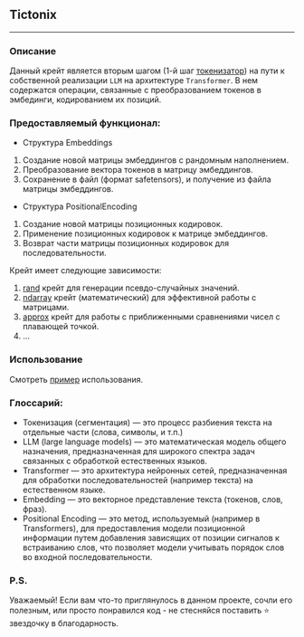 ## Tictonix

---

### Описание

Данный крейт является вторым шагом (1-й шаг [токенизатор](https://github.com/Ave-Sergeev/Tokenomicon)) на пути к
собственной реализации `LLM` на архитектуре `Transformer`.
В нем содержатся операции, связанные с преобразованием токенов в эмбединги, кодированием их позиций.

### Предоставляемый функционал:

- Структура Embeddings

1) Создание новой матрицы эмбеддингов с рандомным наполнением.
2) Преобразование вектора токенов в матрицу эмбеддингов.
3) Сохранение в файл (формат safetensors), и получение из файла матрицы эмбеддингов.

- Структура PositionalEncoding

1) Создание новой матрицы позиционных кодировок.
2) Применение позиционных кодировок к матрице эмбеддингов.
3) Возврат части матрицы позиционных кодировок для последовательности.

Крейт имеет следующие зависимости:

1) [rand](https://github.com/rust-random/rand) крейт для генерации псевдо-случайных значений.
2) [ndarray](https://github.com/rust-ndarray/ndarray) крейт (математический) для эффективной работы с матрицами.
3) [approx](https://github.com/brendanzab/approx) крейт для работы с приближенными сравнениями чисел с плавающей точкой.
4) ...

### Использование

Смотреть [пример](/example/src/main.rs) использования.

### Глоссарий:

- Токенизация (сегментация) — это процесс разбиения текста на отдельные части (слова, символы, и т.п.)
- LLM (large language models) — это математическая модель общего назначения, предназначенная для широкого спектра задач
  связанных с обработкой естественных языков.
- Transformer — это архитектура нейронных сетей, предназначенная для обработки последовательностей (например текста) на
  естественном языке.
- Embedding — это векторное представление текста (токенов, слов, фраз).
- Positional Encoding — это метод, используемый (например в Transformers), для предоставления модели позиционной
  информации путем добавления зависящих от позиции сигналов к встраиванию слов, что позволяет модели учитывать порядок
  слов во входной последовательности.

### P.S.

Уважаемый!
Если вам что-то приглянулось в данном проекте, сочли его полезным, или просто понравился код - не стесняйся поставить ⭐
звездочку в благодарность.
